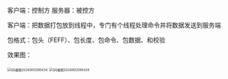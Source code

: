 客户端：控制方	服务器：被控方

客户端：把数据打包放到线程中，专门有个线程处理命令并将数据发送到服务端

包格式：包头（FEFF）、包长度、包命令、包数据、和校验

效果图：

<img src="https://gitee.com/moshangzhishang/note-pic/raw/master/img/20240612095647.png" alt="QQ截图20240612095434" style="zoom:50%;" />

<img src="https://gitee.com/moshangzhishang/note-pic/raw/master/img/20240612095729.png" alt="QQ截图20240612095434" style="zoom:50%;" />
